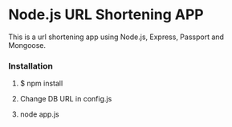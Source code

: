 # Node.js URL Shortening APP

This is a url shortening app using Node.js, Express, Passport and Mongoose.

### Installation

1. $ npm install

2. Change DB URL in config.js

3. node app.js

